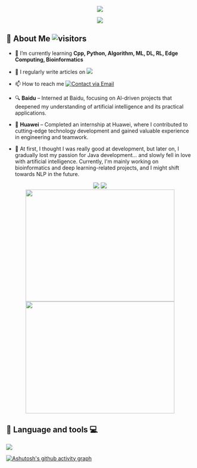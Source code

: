 <p align="center">
<img src="https://capsule-render.vercel.app/api?type=waving&color=timeGradient&height=260&&section=header&text=Hi%20There！&fontSize=90&fontAlign=55&fontAlignY=28&desc=I%20'm%20Echo-Nie🐾&descAlign=50&descSize=30&descAlignY=56" />
</p>
<p align="center">
<img src="https://readme-typing-svg.demolab.com?font=Orbitron&size=25&pause=1000&center=true&vCenter=true&random=false&width=600&lines=Welcome+To+My+GitHub+Profile+Page!;I'm+a+passionate+developer+from+YNU" />
</p>

<!--仓库Pin
[![Readme Card](https://github-readme-stats.vercel.app/api/pin/?username=PaddlePaddle&repo=Paddle)](https://github.com/PaddlePaddle/PaddleSpeech)
[![Readme Card](https://github-readme-stats.vercel.app/api/pin/?username=LirongWu&repo=MAPE-PPI)](https://github.com/LirongWu/MAPE-PPI)
[![Readme Card](https://github-readme-stats.vercel.app/api/pin/?username=Echo-Nie&repo=About-Kaggle)](https://github.com/Echo-Nie/About-Kaggle)
[![Readme Card](https://github-readme-stats.vercel.app/api/pin/?username=Echo-Nie&repo=EchoMLGuide)](https://github.com/Echo-Nie/EchoMLGuide)
-->

<!--right image
<img align="right" width="260" height="400" src="https://github.com/user-attachments/assets/03d7996a-b698-45c2-b7f6-bdfcf9783482" />
-->

## 👋 About Me  <img alt="visitors" src="https://visitor-badge.laobi.icu/badge?page_id=Echo-Nie.readme&left_text=Profile-Views" />
- 🌱 I’m currently learning **Cpp, Python, Algorithm, ML, DL, RL, Edge Computing, Bioinformatics**

- 📝 I regularly write articles on  <a href = "https://blog.csdn.net/nyxdsb?type=blog"><img src = "https://img.shields.io/badge/csdn-Echo_Nie-blue?logo=CSDN&color=%23FF8C00" /></a>

- 📫 How to reach me [![Contact via Email](https://img.shields.io/badge/Email-nieyuxuan6%40gmail.com-blue?style=flat-square&labelColor=blue&color=gray&logo=gmail&logoColor=white)](mailto:nieyuxuan6@gmail.com)

- 🔍 **Baidu** – Interned at Baidu, focusing on AI-driven projects that deepened my understanding of artificial intelligence and its practical applications.

- 🌸 **Huawei** – Completed an internship at Huawei, where I contributed to cutting-edge technology development and gained valuable experience in engineering and teamwork.

- 👋 At first, I thought I was really good at development, but later on, I gradually lost my passion for Java development... and slowly fell in love with artificial intelligence. Currently, I'm mainly working on bioinformatics and deep learning-related projects, and I might shift towards NLP in the future.

<!--
- <img src="https://img.shields.io/badge/GitHub-EchoNie-blue?logo=github" alt="GitHub" title="GitHub" /> ![Static Badge](https://img.shields.io/badge/CSDN-%E5%85%A8%E7%AB%999k%E5%90%8D_%E6%B5%8F%E8%A7%88%E9%87%8F15w-red?style=flat&logo=CSDN&color=%23CC0000)
-->

<div align="center" >
 <!--  https://github-readme-stats.vercel.app/api? -->
  <img src="https://github-readme-stats-sigma-five.vercel.app/api?username=Echo-Nie&show=prs_merged&show_icons=true&theme=ambient_gradient&layout=compact&hide_title=true&hide_border=false&include_all_commits=true&line_height=21" />
  <img  src="https://github-readme-stats.vercel.app/api/top-langs/?username=Echo-Nie&theme=default&show_icons=true&hide_border=true&layout=compact" />
</div>

<div align="center" >
  <a href="https://blog.csdn.net/nyxdsb?type=blog" target="_blank">
  <img height="300px" width="400px" src="https://stats.justsong.cn/api/csdn?id=nyxdsb&theme=great-gatsby&show_level=true&hide_border=true" />
  </a>
  <img height="300px" width="400px" src="https://streak-stats.demolab.com?user=Echo-Nie&theme=default&hide_border=true" />
</div>


## 🤖 Language and tools 💻
<p> 
  <img align="center" src="https://go-skill-icons.vercel.app/api/icons?i=pytorch,sklearn,opencv,numpy,scipy,pandas,matplotlib,seaborn,html,js,ts,vue,react,spring,flask"> 
</p>

<!-- Paddle Badge
<p>&nbsp;
  <img align="center" src="https://github-readme-stats-sigma-five.vercel.app/api?username=Echo-Nie&show_icons=true&locale=en" alt="Echo-Nie" />
  <img align="center" src="https://paddlepaddle-badge.vercel.app/v1/contributor/Echo-Nie.svg" alt="@Echo-Nie Astro contributions" width="350" height="200">
</p>
-->

<!-- 
![GitHub Stats](https://streak-stats.demolab.com?user=Echo-Nie&theme=default&hide_border=true)
[![Top Langs](https://github-readme-stats.vercel.app/api/top-langs/?username=Echo-Nie&layout=compact&theme=angular&langs_count=3&size_weight=0.5)](https://github.com/anuraghazra/github-readme-stats) 
-->

<!--
![Contribution Graph](https://github-profile-summary-cards.vercel.app/api/cards/profile-details?username=Echo-Nie&theme=github)
-->
<!-- 坐标图 -->
[![Ashutosh's github activity graph](https://github-readme-activity-graph.vercel.app/graph?username=Echo-Nie&theme=react)](https://github.com/ashutosh00710/github-readme-activity-graph)
